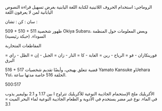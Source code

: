 الروماجي: استخدام الحروف اللاتينية لكتابة اللغة اليابنية بغرض تسهيل قراءة النصوص اليابانية لمن لا يعرفون اللغة

سان : 
كن :
تشان : 




509 + 510 + 511 ظهور شخصية Okiya Subaru، وبعض المعلومات حول المنظمة السوداء. (حبكة رئيسية)

المقاطعات المتحاربة


فورينكازان
    - فو = الرياح
    - رين = الغابة
    - كا = النار
    - زان = الجبل
    - إن = الظل
    - راي = البرق

516 + 517 قضية تتعلق بهيجي، وأيضًا تقديم شخصيات Yamato Kansuke وUehara Yui، الحلقة 516 خاصة مدتها ساعة.



500:517



الأكريليك
ملح الإستحمام
الجاذيبة النوعية للأكريليك تتراوح ا بين 1.17 و 2.1
بوليمير يذوب في الماء. نوع غير مضر يستخدم في الأدوية و الطعام
الجاذيبة النوعية لماء البحر الميت = 3.1
